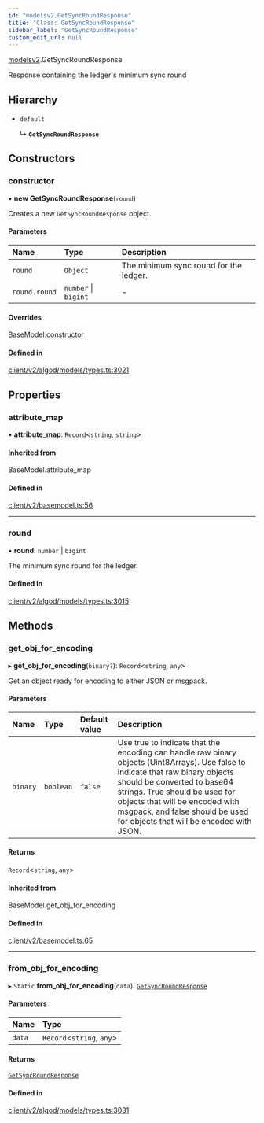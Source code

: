 ```yaml
---
id: "modelsv2.GetSyncRoundResponse"
title: "Class: GetSyncRoundResponse"
sidebar_label: "GetSyncRoundResponse"
custom_edit_url: null
---
```


[modelsv2](../namespaces/modelsv2.md).GetSyncRoundResponse

Response containing the ledger's minimum sync round

## Hierarchy

- `default`

  ↳ **`GetSyncRoundResponse`**

## Constructors

### constructor

• **new GetSyncRoundResponse**(`round`)

Creates a new `GetSyncRoundResponse` object.

#### Parameters

| Name | Type | Description |
| :------ | :------ | :------ |
| `round` | `Object` | The minimum sync round for the ledger. |
| `round.round` | `number` \| `bigint` | - |

#### Overrides

BaseModel.constructor

#### Defined in

[client/v2/algod/models/types.ts:3021](https://github.com/joe-p/js-algorand-sdk/blob/6a3021f/src/client/v2/algod/models/types.ts#L3021)

## Properties

### attribute\_map

• **attribute\_map**: `Record`<`string`, `string`\>

#### Inherited from

BaseModel.attribute\_map

#### Defined in

[client/v2/basemodel.ts:56](https://github.com/joe-p/js-algorand-sdk/blob/6a3021f/src/client/v2/basemodel.ts#L56)

___

### round

• **round**: `number` \| `bigint`

The minimum sync round for the ledger.

#### Defined in

[client/v2/algod/models/types.ts:3015](https://github.com/joe-p/js-algorand-sdk/blob/6a3021f/src/client/v2/algod/models/types.ts#L3015)

## Methods

### get\_obj\_for\_encoding

▸ **get_obj_for_encoding**(`binary?`): `Record`<`string`, `any`\>

Get an object ready for encoding to either JSON or msgpack.

#### Parameters

| Name | Type | Default value | Description |
| :------ | :------ | :------ | :------ |
| `binary` | `boolean` | `false` | Use true to indicate that the encoding can handle raw binary objects (Uint8Arrays). Use false to indicate that raw binary objects should be converted to base64 strings. True should be used for objects that will be encoded with msgpack, and false should be used for objects that will be encoded with JSON. |

#### Returns

`Record`<`string`, `any`\>

#### Inherited from

BaseModel.get\_obj\_for\_encoding

#### Defined in

[client/v2/basemodel.ts:65](https://github.com/joe-p/js-algorand-sdk/blob/6a3021f/src/client/v2/basemodel.ts#L65)

___

### from\_obj\_for\_encoding

▸ `Static` **from_obj_for_encoding**(`data`): [`GetSyncRoundResponse`](modelsv2.GetSyncRoundResponse.md)

#### Parameters

| Name | Type |
| :------ | :------ |
| `data` | `Record`<`string`, `any`\> |

#### Returns

[`GetSyncRoundResponse`](modelsv2.GetSyncRoundResponse.md)

#### Defined in

[client/v2/algod/models/types.ts:3031](https://github.com/joe-p/js-algorand-sdk/blob/6a3021f/src/client/v2/algod/models/types.ts#L3031)

